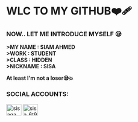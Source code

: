 <h1 align=> WLC TO MY GITHUB❤️‍🩹</h1>
<h3 align=>NOW..
LET ME INTRODUCE MYSELF 😪</h3>

**>MY NAME  : **SIAM AHMED****          
**>WORK     : **STUDENT****             
**>CLASS    : **HIDDEN****              
**>NICKNAME : **SISA****                

**At least I'm not a loser😪💥**

<h3 align="left">SOCIAL ACCOUNTS:</h3>
<p align="left">
<a href="https://fb.com/sisagaming45" target="blank"><img align="center" src="https://raw.githubusercontent.com/rahuldkjain/github-profile-readme-generator/master/src/images/icons/Social/facebook.svg" alt="sisagaming45" height="30" width="40" /></a>
<a href="https://instagram.com/sisa_6t9" target="blank"><img align="center" src="https://raw.githubusercontent.com/rahuldkjain/github-profile-readme-generator/master/src/images/icons/Social/instagram.svg" alt="sisa_6t9" height="30" width="40" /></a>
</p>
